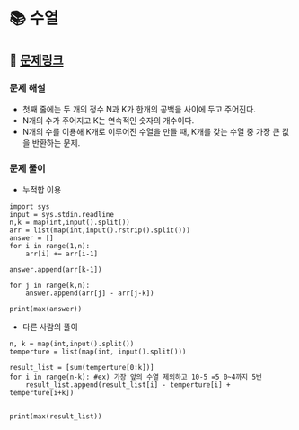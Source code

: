 
# 📚 수열

## 📌 [문제링크](https://www.acmicpc.net/problem/2559)

### 문제 해설

- 첫째 줄에는 두 개의 정수 N과 K가 한개의 공백을 사이에 두고 주어진다.
- N개의 수가 주어지고 K는 연속적인 숫자의 개수이다.
- N개의 수를 이용해 K개로 이루어진 수열을 만들 때, K개를 갖는 수열 중 가장 큰 값을 반환하는 문제.

### 문제 풀이

- 누적합 이용

```
import sys
input = sys.stdin.readline
n,k = map(int,input().split())
arr = list(map(int,input().rstrip().split()))
answer = []
for i in range(1,n):
    arr[i] += arr[i-1]
    
answer.append(arr[k-1])

for j in range(k,n):
    answer.append(arr[j] - arr[j-k])
    
print(max(answer))
```

- 다른 사람의 풀이

```
n, k = map(int,input().split())
temperture = list(map(int, input().split()))

result_list = [sum(temperture[0:k])]
for i in range(n-k): #ex) 가장 앞의 수열 제외하고 10-5 =5 0~4까지 5번 
    result_list.append(result_list[i] - temperture[i] + temperture[i+k])

  
print(max(result_list))
```
